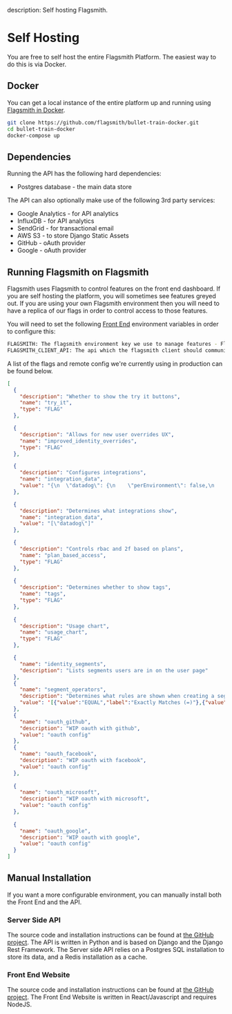 description: Self hosting Flagsmith.

# Self Hosting

You are free to self host the entire Flagsmith Platform. The easiest way to do this is via Docker.

## Docker

You can get a local instance of the entire platform up and running using [Flagsmith in Docker](https://github.com/flagsmith/bullet-train-docker).

```bash
git clone https://github.com/flagsmith/bullet-train-docker.git
cd bullet-train-docker
docker-compose up
```

## Dependencies

Running the API has the following hard dependencies:

* Postgres database - the main data store

The API can also optionally make use of the following 3rd party services:

* Google Analytics - for API analytics
* InfluxDB - for API analytics
* SendGrid - for transactional email
* AWS S3 - to store Django Static Assets
* GitHub - oAuth provider
* Google - oAuth provider

## Running Flagsmith on Flagsmith

Flagsmith uses Flagsmith to control features on the front end dashboard. If you are self hosting the platform, you will sometimes see features greyed out. If you are using your own Flagsmith environment then you will need to have a replica of our flags in order to control access to those features.

You will need to set the following [Front End](https://github.com/Flagsmith/flagsmith-frontend) environment variables in order to configure this:

```bash
FLAGSMITH: The flagsmith environment key we use to manage features - Flagsmith runs on Flagsmith.
FLAGSMITH_CLIENT_API: The api which the flagsmith client should communicate with. Flagsmith runs on flagsmith. E.g. https://api.flagsmith.com/api/v1/.
```

A list of the flags and remote config we're currently using in production can be found below.

```json
[
  {
    "description": "Whether to show the try it buttons",
    "name": "try_it",
    "type": "FLAG"
  },

  {
    "description": "Allows for new user overrides UX",
    "name": "improved_identity_overrides",
    "type": "FLAG"
  },

  {
    "description": "Configures integrations",
    "name": "integration_data",
    "value": "{\n  \"datadog\": {\n    \"perEnvironment\": false,\n    \"image\": \"https://www.vectorlogo.zone/logos/datadoghq/datadoghq-icon.svg\",\n    \"fields\": [\n      {\n        \"key\": \"base_url\",\n        \"label\": \"Base URL\"\n      },\n      {\n        \"key\": \"api_key\",\n        \"label\": \"API Key\"\n      }\n    ],\n    \"tags\": [\n      \"logging\"\n    ],\n    \"title\": \"Datadog\",\n    \"description\": \"Sends events to Datadog for when flags are created, updated and removed. Logs are tagged with the environment they came from e.g. production.\"\n  },\n  \"amplitude\": {\n    \"perEnvironment\": true,\n    \"image\": \"https://braze-marketing-assets.s3.amazonaws.com/images/partner_logos/amplitude-1.png\",\n    \"fields\": [\n      {\n        \"key\": \"api_key\",\n        \"label\": \"API Key\"\n      }\n    ],\n    \"tags\": [\n      \"analytics\"\n    ],\n    \"title\": \"Amplitude\",\n    \"description\": \"Sends data on what flags served to each identity.\"\n  }\n}"
  },

  {
    "description": "Determines what integrations show",
    "name": "integration_data",
    "value": "[\"datadog\"]"
  },

  {
    "description": "Controls rbac and 2f based on plans",
    "name": "plan_based_access",
    "type": "FLAG"
  },
  
  {
    "description": "Determines whether to show tags",
    "name": "tags",
    "type": "FLAG"
  },
  
  {
    "description": "Usage chart",
    "name": "usage_chart",
    "type": "FLAG"
  },

  {
    "name": "identity_segments",
    "description": "Lists segments users are in on the user page"
  },
  {
    "name": "segment_operators",
    "description": "Determines what rules are shown when creating a segment",
    "value": '[{"value":"EQUAL","label":"Exactly Matches (=)"},{"value":"NOT_EQUAL","label":"Does not match (!=)"},{"value":"PERCENTAGE_SPLIT","label":"% Split"},{"value":"GREATER_THAN","label":">"},{"value":"GREATER_THAN_INCLUSIVE","label":">="},{"value":"LESS_THAN","label":"<"},{"value":"LESS_THAN_INCLUSIVE","label":"<="},{"value":"CONTAINS","label":"Contains"},{"value":"NOT_CONTAINS","label":"Does not contain"},{"value":"REGEX","label":"Matches regex"}]'
  },
  {
    "name": "oauth_github",
    "description": "WIP oauth with github",
    "value": "oauth config"
  },
  {
    "name": "oauth_facebook",
    "description": "WIP oauth with facebook",
    "value": "oauth config"
  },
  
  {
    "name": "oauth_microsoft",
    "description": "WIP oauth with microsoft",
    "value": "oauth config"
  },
  
  {
    "name": "oauth_google",
    "description": "WIP oauth with google",
    "value": "oauth config"
  }
]
```



## Manual Installation

If you want a more configurable environment, you can manually install both the Front End and the API.

### Server Side API

The source code and installation instructions can be found at [the GitHub project](https://github.com/flagsmith/Bullet-Train-API). The API is written in Python and is based on Django and the Django Rest Framework. The Server side API relies on a Postgres SQL installation to store its data, and a Redis installation as a cache.

### Front End Website

The source code and installation instructions can be found at [the GitHub project](https://github.com/flagsmith/Bullet-Train-Frontend). The Front End Website is written in React/Javascript and requires NodeJS.
